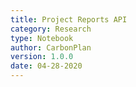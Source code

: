 ```yaml
---
title: Project Reports API
category: Research
type: Notebook
author: CarbonPlan
version: 1.0.0
date: 04-28-2020
---
```

